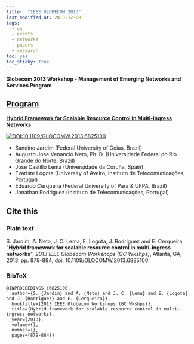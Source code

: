 ```yaml
---
title:  "IEEE GLOBECOM 2013"
last_modified_at: 2013-12-09
tags:
  - en
  - events
  - networks
  - papers
  - research
toc: yes
toc_sticky: true
---
```


**Globecom 2013 Workshop - Management of Emerging Networks and Services Program**

## [Program](http://grtc.uha.fr/MENS2013/program.html)

[**Hybrid Framework for Scalable Resource Control in Multi-ingress Networks**](https://ieeexplore.ieee.org/document/6825100)

[![DOI:10.1109/GLOCOMW.2013.6825100](https://zenodo.org/badge/DOI/10.1109/GLOCOMW.2013.6825100.svg)](https://doi.org/10.1109/GLOCOMW.2013.6825100)

 - Sandino Jardim (Federal University of Goias, Brazil)
 - Augusto Jose Venancio Neto, Ph. D. (Universidade Federal do Rio Grande do Norte, Brazil)
 - Jose Castillo Lema (Universidade da Coruña, Spain)
 - Evariste Logota (University of Aveiro, Instituto de Telecomunicações, Portugal)
 - Eduardo Cerqueira (Federal University of Para & UFPA, Brazil)
 - Jonathan Rodriguez (Instituto de Telecomunicações, Portugal)

## Cite this

### Plain text

S. Jardim, A. Neto, J. C. Lema, E. Logota, J. Rodriguez and E. Cerqueira, "**Hybrid framework for scalable resource control in multi-ingress networks**", *2013 IEEE Globecom Workshops (GC Wkshps)*, Atlanta, GA, 2013, pp. 879-884, doi: 10.1109/GLOCOMW.2013.6825100.

### BibTeX

```
@INPROCEEDINGS {6825100,
  author={S. {Jardim} and A. {Neto} and J. C. {Lema} and E. {Logota} and J. {Rodriguez} and E. {Cerqueira}},
  booktitle={2013 IEEE Globecom Workshops (GC Wkshps)},
  title={Hybrid framework for scalable resource control in multi-ingress networks},
  year={2013},
  volume={},
  number={},
  pages={879-884}}
```
